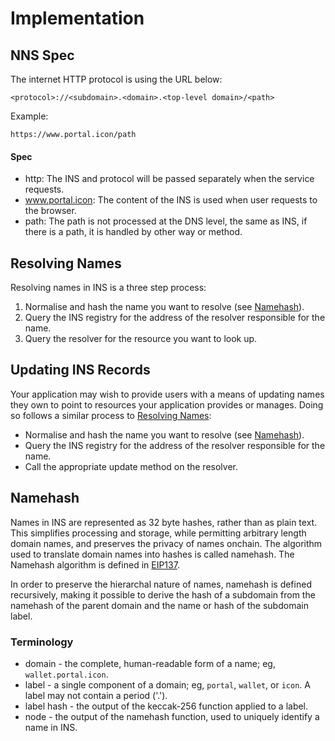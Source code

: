 # Implementation

## NNS Spec

The internet HTTP protocol is using the URL below:

```
<protocol>://<subdomain>.<domain>.<top-level domain>/<path>
```

Example:
```
https://www.portal.icon/path
```

#### Spec
- http: The INS and protocol will be passed separately when the service requests.
- www.portal.icon: The content of the INS is used when user requests to the browser.
- path: The path is not processed at the DNS level, the same as INS, if there is a path, it is handled by other way or method.

## Resolving Names
Resolving names in INS is a three step process:
1. Normalise and hash the name you want to resolve (see [Namehash](#namehash)).
2. Query the INS registry for the address of the resolver responsible for the name.
3. Query the resolver for the resource you want to look up.

## Updating INS Records
Your application may wish to provide users with a means of updating names they own to point to resources your application provides or manages. Doing so follows a similar process to [Resolving Names](#resolving-names):

- Normalise and hash the name you want to resolve (see [Namehash](#namehash)).
- Query the INS registry for the address of the resolver responsible for the name.
- Call the appropriate update method on the resolver.

## Namehash
Names in INS are represented as 32 byte hashes, rather than as plain text. This simplifies processing and storage, while permitting arbitrary length domain names, and preserves the privacy of names onchain. The algorithm used to translate domain names into hashes is called namehash. The Namehash algorithm is defined in [EIP137](https://github.com/ethereum/EIPs/blob/master/EIPS/eip-137.md).

In order to preserve the hierarchal nature of names, namehash is defined recursively, making it possible to derive the hash of a subdomain from the namehash of the parent domain and the name or hash of the subdomain label.

### Terminology
- domain - the complete, human-readable form of a name; eg, `wallet.portal.icon`.
- label - a single component of a domain; eg, `portal`, `wallet`, or `icon`. A label may not contain a period ('.').
- label hash - the output of the keccak-256 function applied to a label.
- node - the output of the namehash function, used to uniquely identify a name in INS.
